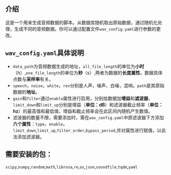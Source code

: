 

## 介绍
这是一个用来生成音频数据的脚本。从数据库随机取出原始数据，通过随机化处理，生成不同的音频数据。你可以通过配置文件`wav_config.yaml`进行参数的更改。
## `wav_config.yaml`具体说明
* `data_path`为音频数据生成的地址，`all_file_length`的单位为**小时**（h）,`one_file_length`的单位为**秒**（s）,两者为数据的**长度属性**，数据具体点数与**采样率**有关。
* `speech`，`noise`，`white`，`rev`分别是人声，噪声，白噪，混响。`path`是其原始数据的**地址**。
* `gain`和`filter`通过`enable`属性进行启用，分别给数据加**增益**和**滤波器**，`limit_down`和`limit_up`分别是增益（**单位：dB**）和滤波器截止频率（**单位：hz**）的最高值和最低值，增益和截止频率会在此区间内随机产生数值。
* 滤波器的数量不限，需要添加时，需在`wav_config.yaml`中原滤波器下方添加**六个属性**：`type`，`enable`，`limit_down`,`limit_up`,`filter_order`,`bypass_period`,并对属性进行赋值，以此法添加滤波器。

## 需要安装的包：
`scipy`,`numpy`,`random`,`math`,`librosa`,`re`,`os`,`json`,`soundfile`,`tqdm`,`yaml`

